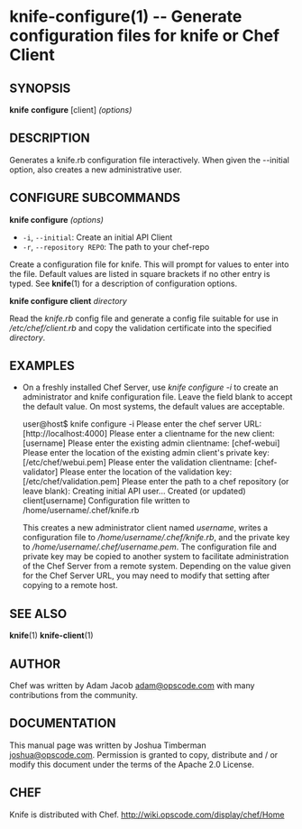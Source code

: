 knife-configure(1) -- Generate configuration files for knife or Chef Client
========================================

## SYNOPSIS

__knife__ __configure__ [client] _(options)_

## DESCRIPTION
Generates a knife.rb configuration file interactively. When given the
--initial option, also creates a new administrative user.

## CONFIGURE SUBCOMMANDS ##

__knife configure__ _(options)_

  * `-i`, `--initial`:
    Create an initial API Client
  * `-r`, `--repository REPO`:
    The path to your chef-repo

Create a configuration file for knife. This will prompt for values to
enter into the file. Default values are listed in square brackets if no
other entry is typed. See __knife__(1) for a description of
configuration options.

__knife configure client__ _directory_

Read the _knife.rb_ config file and generate a config file suitable for
use in _/etc/chef/client.rb_ and copy the validation certificate into
the specified _directory_.

## EXAMPLES
  * On a freshly installed Chef Server, use _knife configure -i_ to
    create an administrator and knife configuration file. Leave the
    field blank to accept the default value. On most systems, the
    default values are acceptable.

    user@host$ knife configure -i
    Please enter the chef server URL: [http://localhost:4000]
    Please enter a clientname for the new client: [username]
    Please enter the existing admin clientname: [chef-webui]
    Please enter the location of the existing admin client's private key: [/etc/chef/webui.pem]
    Please enter the validation clientname: [chef-validator]
    Please enter the location of the validation key: [/etc/chef/validation.pem]
    Please enter the path to a chef repository (or leave blank):
    Creating initial API user...
    Created (or updated) client[username]
    Configuration file written to /home/username/.chef/knife.rb

    This creates a new administrator client named _username_, writes
    a configuration file to _/home/username/.chef/knife.rb_, and the
    private key to _/home/username/.chef/username.pem_. The
    configuration file and private key may be copied to another system
    to facilitate administration of the Chef Server from a remote
    system. Depending on the value given for the Chef Server URL, you
    may need to modify that setting after copying to a remote host.

## SEE ALSO
   __knife__(1) __knife-client__(1)

## AUTHOR
   Chef was written by Adam Jacob <adam@opscode.com> with many contributions from the community.

## DOCUMENTATION
   This manual page was written by Joshua Timberman <joshua@opscode.com>.
   Permission is granted to copy, distribute and / or modify this document under the terms of the Apache 2.0 License.

## CHEF
   Knife is distributed with Chef. <http://wiki.opscode.com/display/chef/Home>

